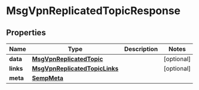 

# MsgVpnReplicatedTopicResponse


## Properties

| Name | Type | Description | Notes |
|------------ | ------------- | ------------- | -------------|
|**data** | [**MsgVpnReplicatedTopic**](MsgVpnReplicatedTopic.md) |  |  [optional] |
|**links** | [**MsgVpnReplicatedTopicLinks**](MsgVpnReplicatedTopicLinks.md) |  |  [optional] |
|**meta** | [**SempMeta**](SempMeta.md) |  |  |



